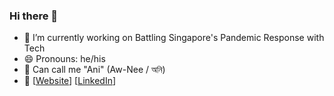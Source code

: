 ### Hi there 👋

- 🔭 I’m currently working on Battling Singapore's Pandemic Response with Tech
- 😄 Pronouns: he/his
- 🙏 Can call me "Ani" (Aw-Nee / অনি)
- 🔗 [[Website](https://adhikary.net/)] [[LinkedIn](https://linkedin.com/in/tuxboy)]
